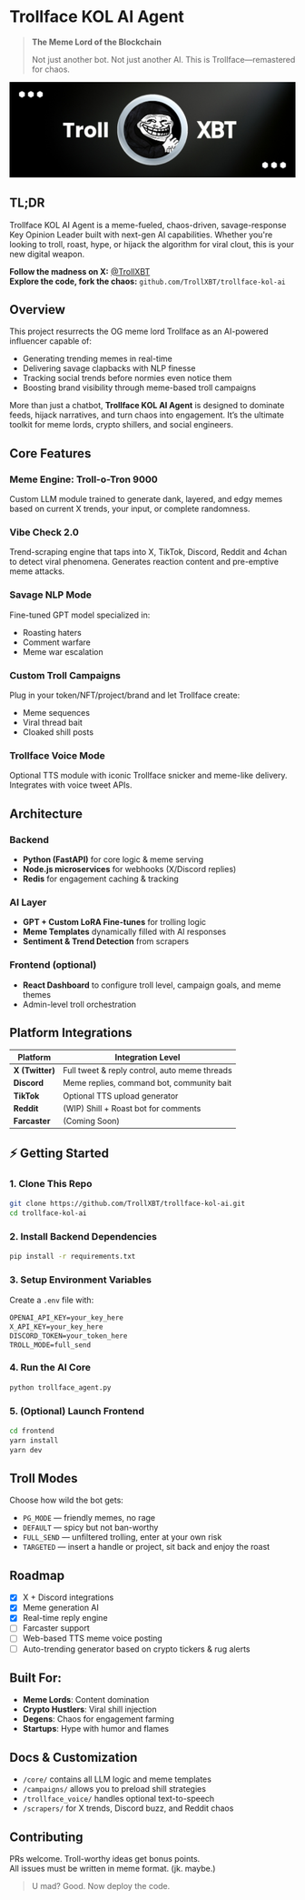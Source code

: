 # Trollface KOL AI Agent

> **The Meme Lord of the Blockchain**
>
> Not just another bot. Not just another AI. This is Trollface—remastered for chaos.

![TrollXBT](assets/TrollXBT.png)

## TL;DR

Trollface KOL AI Agent is a meme-fueled, chaos-driven, savage-response Key Opinion Leader built with next-gen AI capabilities. Whether you're looking to troll, roast, hype, or hijack the algorithm for viral clout, this is your new digital weapon.

**Follow the madness on X:** [@TrollXBT](https://x.com/TrollXBT)  
**Explore the code, fork the chaos:** `github.com/TrollXBT/trollface-kol-ai`

## Overview

This project resurrects the OG meme lord Trollface as an AI-powered influencer capable of:
- Generating trending memes in real-time
- Delivering savage clapbacks with NLP finesse
- Tracking social trends before normies even notice them
- Boosting brand visibility through meme-based troll campaigns

More than just a chatbot, **Trollface KOL AI Agent** is designed to dominate feeds, hijack narratives, and turn chaos into engagement. It’s the ultimate toolkit for meme lords, crypto shillers, and social engineers.

## Core Features

### Meme Engine: Troll-o-Tron 9000
Custom LLM module trained to generate dank, layered, and edgy memes based on current X trends, your input, or complete randomness.

### Vibe Check 2.0
Trend-scraping engine that taps into X, TikTok, Discord, Reddit and 4chan to detect viral phenomena. Generates reaction content and pre-emptive meme attacks.

### Savage NLP Mode
Fine-tuned GPT model specialized in:
- Roasting haters
- Comment warfare
- Meme war escalation

### Custom Troll Campaigns
Plug in your token/NFT/project/brand and let Trollface create:
- Meme sequences
- Viral thread bait
- Cloaked shill posts

### Trollface Voice Mode
Optional TTS module with iconic Trollface snicker and meme-like delivery.
Integrates with voice tweet APIs.

## Architecture

### Backend
- **Python (FastAPI)** for core logic & meme serving
- **Node.js microservices** for webhooks (X/Discord replies)
- **Redis** for engagement caching & tracking

### AI Layer
- **GPT + Custom LoRA Fine-tunes** for trolling logic
- **Meme Templates** dynamically filled with AI responses
- **Sentiment & Trend Detection** from scrapers

### Frontend (optional)
- **React Dashboard** to configure troll level, campaign goals, and meme themes
- Admin-level troll orchestration

## Platform Integrations

| Platform | Integration Level |
|----------|-------------------|
| **X (Twitter)** | Full tweet & reply control, auto meme threads |
| **Discord** | Meme replies, command bot, community bait |
| **TikTok** | Optional TTS upload generator |
| **Reddit** | (WIP) Shill + Roast bot for comments |
| **Farcaster** | (Coming Soon) |

## ⚡ Getting Started

### 1. Clone This Repo
```bash
git clone https://github.com/TrollXBT/trollface-kol-ai.git
cd trollface-kol-ai
```

### 2. Install Backend Dependencies
```bash
pip install -r requirements.txt
```

### 3. Setup Environment Variables
Create a `.env` file with:
```
OPENAI_API_KEY=your_key_here
X_API_KEY=your_key_here
DISCORD_TOKEN=your_token_here
TROLL_MODE=full_send
```

### 4. Run the AI Core
```bash
python trollface_agent.py
```

### 5. (Optional) Launch Frontend
```bash
cd frontend
yarn install
yarn dev
```

## Troll Modes

Choose how wild the bot gets:

- `PG_MODE` — friendly memes, no rage
- `DEFAULT` — spicy but not ban-worthy
- `FULL_SEND` — unfiltered trolling, enter at your own risk
- `TARGETED` — insert a handle or project, sit back and enjoy the roast

## Roadmap

- [x] X + Discord integrations
- [x] Meme generation AI
- [x] Real-time reply engine
- [ ] Farcaster support
- [ ] Web-based TTS meme voice posting
- [ ] Auto-trending generator based on crypto tickers & rug alerts

## Built For:

- **Meme Lords**: Content domination
- **Crypto Hustlers**: Viral shill injection
- **Degens**: Chaos for engagement farming
- **Startups**: Hype with humor and flames

## Docs & Customization

- `/core/` contains all LLM logic and meme templates
- `/campaigns/` allows you to preload shill strategies
- `/trollface_voice/` handles optional text-to-speech
- `/scrapers/` for X trends, Discord buzz, and Reddit chaos

## Contributing

PRs welcome. Troll-worthy ideas get bonus points.  
All issues must be written in meme format. (jk. maybe.)

> U mad? Good. Now deploy the code.

